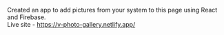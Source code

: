 Created an app to add pictures from your system to this page using React and Firebase.<br />
Live site - https://v-photo-gallery.netlify.app/